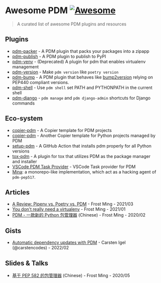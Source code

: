 # Awesome PDM [![Awesome](https://awesome.re/badge-flat.svg)](https://awesome.re)
> A curated list of awesome PDM plugins and resources

## Plugins

- [pdm-packer](https://github.com/frostming/pdm-packer) - A PDM plugin that packs your packages into a zipapp
- [pdm-publish](https://github.com/branchvincent/pdm-publish) - A PDM plugin to publish to PyPI
- [pdm-venv](https://github.com/pdm-project/pdm-venv) - (Deprecated) A plugin for pdm that enables virtualenv management
- [pdm-version](https://github.com/abersheeran/pdm-version) - Make `pdm version` like `poetry version`
- [pdm-bump](https://github.com/carstencodes/pdm-bump) - A PDM plugin that behaves like [bump2version](https://github.com/c4urself/bump2version) relying on PEP440 compliant versions. 
- [pdm-shell](https://github.com/abersheeran/pdm-shell) - Use `pdm shell` set PATH and PYTHONPATH in the current shell
- [pdm-django](https://github.com/neutron-sync/pdm-django/) - `pdm manage` and `pdm django-admin` shortcuts for Django commands

## Eco-system

- [copier-pdm](https://github.com/pdm-project/copier-pdm) - A Copier template for PDM projects
- [copier-pdm](https://github.com/pawamoy/copier-pdm) - Another Copier template for Python projects managed by PDM
- [setup-pdm](https://github.com/pdm-project/setup-pdm) - A GitHub Action that installs pdm properly for all Python versions
- [tox-pdm](https://github.com/pdm-project/tox-pdm) - A plugin for tox that utilizes PDM as the package manager and installer
- [VSCode PDM Task Provider](https://marketplace.visualstudio.com/items?itemName=knowsuchagency.pdm-task-provider) - VSCode Task provider for PDM
- [Mina](https://github.com/GreyElaina/Mina): a monorepo-like implementation, which act as a hacking agent of `pdm-pep517`.

## Articles

- [A Review: Pipenv vs. Poetry vs. PDM](https://frostming.com/2021/03-26/pm-review-2021/) - Frost Ming - 2021/03
- [You don't really need a virtualenv](https://frostming.com/2021/01-22/introducing-pdm/) - Frost Ming - 2021/01
- [PDM - 一款新的 Python 包管理器](https://frostming.com/2020/02-28/pdm-introduction/) (Chinese) - Frost Ming - 2020/02

## Gists

- [Automatic dependency updates with PDM](https://gist.github.com/carstencodes/bdf6c1664f49f387b6994a02965e787c) - Carsten Igel (@carstencodes) - 2022/02

## Slides & Talks

- [基于 PEP 582 的包管理器](https://slides.fming.dev/pep582/) (Chinese) - Frost Ming - 2020/05
